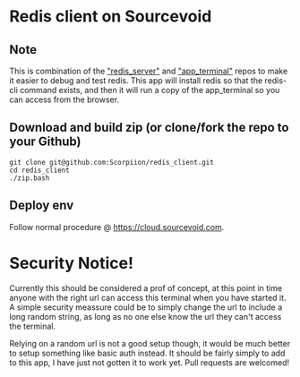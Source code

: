 # Redis client on Sourcevoid

## Note

This is combination of the ["redis_server"](https://github.com/Scorpiion/redis_server) and ["app_terminal"](https://github.com/Scorpiion/app_terminal) repos to make it easier to debug and test redis. This app will install redis so that the redis-cli command exists, and then it will run a copy of the app_terminal so you can access from the browser. 

## Download and build zip (or clone/fork the repo to your Github)
    git clone git@github.com:Scorpiion/redis_client.git
    cd redis_client
    ./zip.bash
    
## Deploy env

Follow normal procedure @ https://cloud.sourcevoid.com. 

# Security Notice!

Currently this should be considered a prof of concept, at this point in time anyone with the right url can access this terminal when you have started it. A simple security meassure could be to simply change the url to include a long random string, as long as no one else know the url they can't access the terminal.

Relying on a random url is not a good setup though, it would be much better to setup something like basic auth instead. It should be fairly simply to add to this app, I have just not gotten it to work yet. Pull requests are welcomed!

